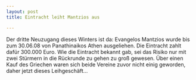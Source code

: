 ```yaml
---
layout: post
title: Eintracht leiht Mantzios aus

---
```


Der dritte Neuzugang dieses Winters ist da: Evangelos Mantzios wurde bis zum 30.06.08 von Panathinaikos Athen ausgeliehen. Die Eintracht zahlt dafür 300.000 Euro. Wie die Eintracht bekannt gab, sei das Risiko nur mit zwei Stürmern in die Rückrunde zu gehen zu groß gewesen. Über einen Kauf des Griechen waren sich beide Vereine zuvor nicht einig geworden, daher jetzt dieses Leihgeschäft...


